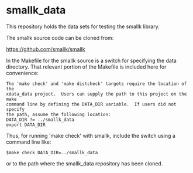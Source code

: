 # smallk_data
This repository holds the data sets for testing
the smallk library. 

The smallk source code can be cloned from:

https://github.com/smallk/smallk

In the Makefile for the smallk source is a switch for
specifying the data directory. That relevant portion of the Makefile
is included here for convenience:

    The 'make check' and 'make distcheck' targets require the location of the 
    xdata_data project.  Users can supply the path to this project on the make 
    command line by defining the DATA_DIR variable.  If users did not specify 
    the path, assume the following location:
    DATA_DIR ?= ../smallk_data
    export DATA_DIR

Thus, for running 'make check' with smallk, include the switch using a command line
like:

    $make check DATA_DIR=../smallk_data

or to the path where the smallk_data repository has been cloned.
